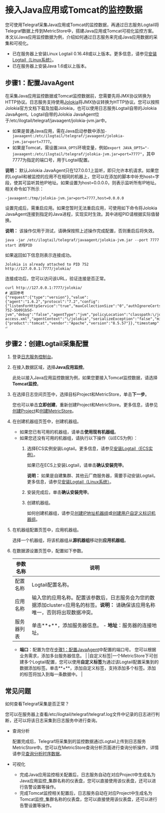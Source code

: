 # 接入Java应用或Tomcat的监控数据

您可使用Telegraf采集Java应用或Tomcat的监控数据，再通过日志服务Logtail将Telegraf数据上传到MetricStore中，搭建Java应用或Tomcat可视化监控方案。本文以Java应用监控数据为例，介绍如何通过日志服务来完成Java应用数据的采集和可视化。

-   已在服务器上安装Linux Logtail 0.16.48或以上版本。更多信息，请参见[安装Logtail（Linux系统）](/cn.zh-CN/数据采集/Logtail采集/安装/安装Logtail（Linux系统）.md)。
-   已在服务器上安装Java 1.6或以上版本。

## 步骤1：配置JavaAgent

在采集Java应用监控数据或Tomcat监控数据前，您需要先将JMX协议转换为HTTP协议。日志服务支持使用[Jolokia](https://jolokia.org/)将JMX协议转换为HTTP协议。您可以按照Jolokia官方文档下载及加载Jolokia，也可以使用日志服务Logtail自带的Jolokia JavaAgent。Logtail自带的Jolokia JavaAgent位于/etc/ilogtail/telegraf/javaagent/jolokia-jvm.jar中。

-   如果是普通Java应用，需在Java启动参数中添加`-javaagent:/etc/ilogtail/telegraf/javaagent/jolokia-jvm.jar=port=7777`。
-   如果是Tomcat，需设置`JAVA_OPTS`环境变量，例如`export JAVA_OPTS="-javaagent:/etc/ilogtail/telegraf/jolokia-jvm.jar=port=7777"`，其中7777为指定的端口号，用于Logtail配置。

**说明：** 默认Jolokia JavaAgent只在127.0.0.1上监听，即只允许本机请求。如果您的Logtail和被监控的应用不在相同的机器上，您可以在添加的脚本中补充host=字段，使其可监听其他IP地址。如果设置为host=0.0.0.0，则表示监听所有IP地址。相关命令如下所示：

```
-javaagent:/tmp/jolokia-jvm.jar=port=7777,host=0.0.0.0
```

设置完成后，需重启应用。如果您暂时无法重启应用，可使用如下命令将Jolokia JavaAgent连接到指定的Java进程，实现实时生效。其中进程PID请根据实际值替换。

**说明：** 该操作仅用于测试，请确保按照上述操作完成配置，否则重启后将失效。

```
java -jar /etc/ilogtail/telegraf/javaagent/jolokia-jvm.jar --port 7777 start 进程PID
```

如果返回如下信息则表示连接成功。

```
Jolokia is already attached to PID 752
http://127.0.0.1:7777/jolokia/
```

连接成功后，您可以访问该URL，验证连接是否正常。

```
curl http://127.0.0.1:7777/jolokia/
# 返回参考
{"request":{"type":"version"},"value":{"agent":"1.6.2","protocol":"7.2","config":{"listenForHttpService":"true","maxCollectionSize":"0","authIgnoreCerts":"false","agentId":"30.43.124.186-752-5b091b5d-jvm","debug":"false","agentType":"jvm","policyLocation":"classpath:\/jolokia-access.xml","agentContext":"\/jolokia","serializeException":"false","mimeType":"text\/plain","maxDepth":"15","authMode":"basic","authMatch":"any","discoveryEnabled":"true","streaming":"true","canonicalNaming":"true","historyMaxEntries":"10","allowErrorDetails":"true","allowDnsReverseLookup":"true","realm":"jolokia","includeStackTrace":"true","maxObjects":"0","useRestrictorService":"false","debugMaxEntries":"100"},"info":{"product":"tomcat","vendor":"Apache","version":"8.5.57"}},"timestamp":1602663330,"status":200}⏎
```

## 步骤2：创建Logtail采集配置

1.  登录[日志服务控制台](https://sls.console.aliyun.com)。

2.  在接入数据区域，选择**Java应用监控**。

    此处以接入Java应用监控数据为例，如果您要接入Tomcat监控数据，请选择**Tomcat监控**。

3.  在选择日志空间页签中，选择目标Project和MetricStore，单击**下一步**。

    您也可以单击**立即创建**，重新创建Project和MetricStore。更多信息，请参见[创建Project](/cn.zh-CN/数据采集/准备工作/管理Project.md)和[创建MetricStore](/cn.zh-CN/时序存储/管理MetricStore.md)。

4.  在创建机器组页签中，创建机器组。

    -   如果您已有可用的机器组，请单击**使用现有机器组**。
    -   如果您还没有可用的机器组，请执行以下操作（以ECS为例）：
        1.  选择ECS实例安装Logtail。更多信息，请参见[安装Logtail（ECS实例）](/cn.zh-CN/数据采集/Logtail采集/安装/安装Logtail（ECS实例）.md)。

            如果已在ECS上安装Logtail，请单击**确认安装完毕**。

            **说明：** 如果是自建集群、其他云厂商服务器，需要手动安装Logtail。更多信息，请参见[安装Logtail（Linux系统）](/cn.zh-CN/数据采集/Logtail采集/安装/安装Logtail（Linux系统）.md#)。

        2.  安装完成后，单击**确认安装完毕**。
        3.  创建机器组。

            如何创建机器组，请参见[创建IP地址机器组](/cn.zh-CN/数据采集/Logtail采集/机器组/创建IP地址机器组.md)或[创建用户自定义标识机器组](/cn.zh-CN/数据采集/Logtail采集/机器组/创建用户自定义标识机器组.md)。

5.  在机器组配置页签中，应用机器组。

    选择一个机器组，将该机器组从**源机器组**移动到**应用机器组**。

6.  在数据源设置页签中，配置如下参数。

    |参数名称|说明|
    |----|--|
    |配置名称|Logtail配置名称。|
    |应用名称|输入您的应用名称。配置该参数后，日志服务会为您的数据添加cluster=应用名的标签。**说明：** 请确保该应用名称唯一，否则将出现数据冲突。 |
    |服务器列表|单击**+**，添加服务器信息。    -   **地址**：服务器的连接地址。
    -   **端口**：配置为您在[步骤1：配置JavaAgent](#section_a56_3yu_kdz)中配置的端口号。
您可以根据业务需求，添加多台服务器信息。 |
    |自定义标签|一个MetricStore下可创建多个Logtail配置，您可以使用**自定义标签**为通过该Logtail配置采集到的数据添加标签。单击**+**，添加自定义标签，支持添加多个标签。添加的标签将加入到每一条数据中。 |


## 常见问题

如何查看Telegraf采集是否正常？

您可以在服务器上查看/etc/ilogtail/telegraf/telegraf.log文件中记录的日志进行判断，还可以将该日志采集到日志服务中进行查询。

-   查询分析

    配置完成后，Telegraf将采集到的监控数据通过Logtail上传到日志服务MetricStore中。您可以在MetricStore查询分析页面进行查询分析操作，详情请参见[查询分析时序数据](/cn.zh-CN/时序存储/查询与分析/查询分析时序数据.md)。

-   可视化
    -   完成Java应用监控相关配置后，日志服务自动在对应Project中生成名为Java应用监控\_集群名称的仪表盘，您可以直接使用该仪表盘，还可以进行告警设置等操作。
    -   完成Tomcat监控相关配置后，日志服务自动在对应Project中生成名为Tomcat监控\_集群名称的仪表盘，您可以直接使用该仪表盘，还可以进行告警设置等操作。

